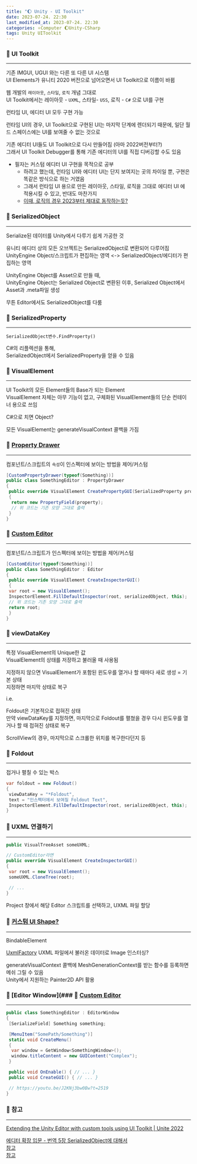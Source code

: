 ```yaml
---
title: "🌔 Unity - UI Toolkit"
date: 2023-07-24. 22:30
last_modified_at: 2023-07-24. 22:30
categories: ⭐Computer 🌔Unity-CSharp
tags: Unity UIToolkit
---
```


### 💫 UI Toolkit

---

기존 IMGUI, UGUI 와는 다른 또 다른 UI 시스템  
UI Elements가 유니티 2020 버전으로 넘어오면서 UI Toolkit으로 이름이 바뀜  

웹 개발의 `레이아웃`, `스타일`, `로직` 개념 그대로  
UI Toolkit에서는 레이아웃 - `UXML`, 스타일-  `USS`, 로직 - `C#` 으로 UI를 구현  

런타임 UI, 에디터 UI 모두 구현 가능  

런타임 UI의 경우, UI Toolkit으로 구현된 UI는 마지막 단계에 렌더되기 때문에, 일단 월드 스페이스에는 UI를 보여줄 수 없는 것으로  

기존 에디터 UI들도 UI Toolkit으로 다시 만들어짐 (아마 2022버전부터?)  
그래서 UI Toolkit Debugger를 통해 기존 에디터의 UI를 직접 디버깅할 수도 있음  

- 필자는 커스텀 에디터 UI 구현을 목적으로 공부  
  - 하려고 했는데, 런타임 UI와 에디터 UI는 단지 보여지는 곳의 차이일 뿐, 구현은 똑같은 방식으로 하는 거였음  
  - 그래서 런타임 UI 용으로 만든 레이아웃, 스타일, 로직을 그대로 에디터 UI 에 적용시킬 수 있고, 반대도 마찬가지
  - [이때, 로직의 경우 2023부터 제대로 동작하는듯?](https://youtu.be/J2KNj3bw0Bw?t=2727)

### 💫 SerializedObject

---

Serialize된 데이터를 Unity에서 다루기 쉽게 가공한 것  

유니티 에디터 상의 모든 오브젝트는 SerializedObject로 변환되어 다루어짐  
UnityEngine Object/스크립트가 편집하는 영역 <-> SerializedObject/에디터가 편집하는 영역  

UnityEngine Object를 Asset으로 만들 때,  
UnityEngine Object는 Serialized Object로 변환된 이후, Serialized Object에서 Asset과 .meta파일 생성  

무튼 Editor에서도 SerializedObject를 다룸  

### 💫 SerializedProperty

---

`SerializedObject변수.FindProperty()`  

C#의 리플렉션을 통해,  
SerializedObject에서 SerializedProperty을 얻을 수 있음  

### 💫 VisualElement

---

UI Toolkit의 모든 Element들의 Base가 되는 Element  
VisualElement 자체는 아무 기능이 없고, 구체화된 VisualElement들의 단순 컨테이너 용으로 쓰임  

C#으로 치면 Object?  

모든 VisualElement는 generateVisualContext 콜백을 가짐  

### 💫 [Property Drawer](https://docs.unity3d.com/kr/2022.3/Manual/editor-PropertyDrawers.html)

---

컴포넌트/스크립트의 `속성`이 인스펙터에 보이는 방법을 제어/커스텀  

```cs
[CustomPropertyDrawer(typeof(Something))]
public class SomethingEditor : PropertyDrawer
{
 public override VisualElement CreatePropertyGUI(SerializedProperty property)
 {
  return new PropertyField(property);
  // 위 코드는 기존 모양 그대로 출력
 }
}
```

### 💫 [Custom Editor](https://docs.unity3d.com/kr/2022.3/Manual/editor-CustomEditors.html)

---

컴포넌트/스크립트가 인스펙터에 보이는 방법을 제어/커스텀  

```cs
[CustomEditor(typeof(Something))]
public class SomethingEditor : Editor
{
 public override VisualElement CreateInspectorGUI()
 {
 var root = new VisualElement();
 InspectorElement.FillDefaultInspector(root, serializedObject, this);
 // 위 코드는 기존 모양 그대로 출력
 return root;
 }
}
```

### 💫 viewDataKey

---

특정 VisualElement의 Unique한 값  
VisualElement의 상태를 저장하고 불러올 때 사용됨  

지정하지 않으면 VisualElement가 포함된 윈도우를 열거나 할 때마다 새로 생성 = 기본 상태  
지정하면 마지막 상태로 복구  

i.e.  

Foldout은 기본적으로 접혀진 상태  
만약 viewDataKey를 지정하면, 마지막으로 Foldout를 펼쳤을 경우 다시 윈도우를 열거나 할 때 접혀진 상태로 복구  

ScrollView의 경우, 마지막으로 스크롤한 위치를 복구한다던지 등  

### 💫 Foldout

---

접거나 펼칠 수 있는 박스  

```cs
var foldout = new Foldout()
{
 viewDataKey = "*Foldout",
 text = "인스펙터에서 보여질 Foldout Text",
 InspectorElement.FillDefaultInspector(root, serializedObject, this);
}
```

### 💫 UXML 연결하기

---

```cs
public VisualTreeAsset someUXML;

// CustomEditor라면
public override VisualElement CreateInspectorGUI()
{
 var root = new VisualElement();
 someUXML.CloneTree(root);

 // ...
}
```

Project 창에서 해당 Editor 스크립트를 선택하고, UXML 파일 할당  

### 💫 [커스텀 UI Shape?](https://youtu.be/J2KNj3bw0Bw?t=1367)

---

BindableElement  

[UxmlFactory](https://docs.unity3d.com/ScriptReference/UIElements.Image.UxmlFactory.html)
UXML 파일에서 불러온 데이터로 Image 인스터싱?  

generateVisualContext 콜백에 MeshGenerationContext를 받는 함수를 등록하면 메쉬 그릴 수 있음  
Unity에서 지원하는 Painter2D API 활용  

### 💫 [Editor Window](### 💫 [Custom Editor](https://docs.unity3d.com/kr/2022.3/Manual/editor-CustomEditors.html)

---

```cs
public class SomethingEditor : EditorWindow
{
 [SerializeField] Something something;

 [MenuItem("SomePath/Something")]
 static void CreateMenu()
 {
  var window = GetWindow<SomethingWindow>();
  window.titleContent = new GUIContent("Complex");
 }

 public void OnEnable() { // ... }
 public void CreateGUI() { // ... }

 // https://youtu.be/J2KNj3bw0Bw?t=2519
}
```

### 💫 참고

---

[Extending the Unity Editor with custom tools using UI Toolkit | Unite 2022](https://www.youtube.com/watch?v=J2KNj3bw0Bw)  

[에디터 확장 입문 - 번역 5장 SerializedObject에 대해서](https://blog.naver.com/hammerimpact/220770624015)  
[참고](https://mechurak.github.io/2023-02-24_unity_ui_toolkit/)  
[참고](https://smilejsu.tistory.com/2317)  
